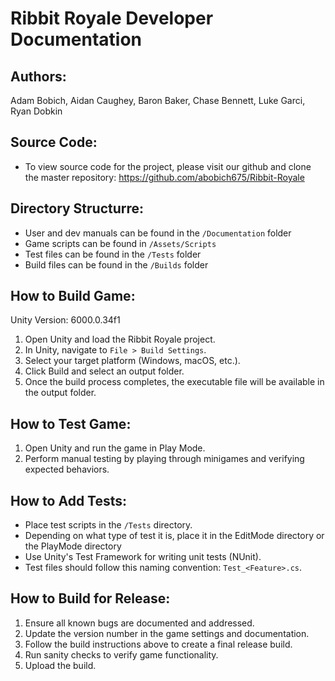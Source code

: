 # Ribbit Royale Developer Documentation
## Authors:
Adam Bobich, Aidan Caughey, Baron Baker, Chase Bennett, Luke Garci, Ryan Dobkin
## Source Code:
- To view source code for the project, please visit our github and clone the master repository: https://github.com/abobich675/Ribbit-Royale
## Directory Structurre:
- User and dev manuals can be found in the `/Documentation` folder
- Game scripts can be found in `/Assets/Scripts`
- Test files can be found in the `/Tests` folder
- Build files can be found in the `/Builds` folder
## How to Build Game:
  Unity Version: 6000.0.34f1
  1. Open Unity and load the Ribbit Royale project.
  2. In Unity, navigate to `File > Build Settings`.
  3. Select your target platform (Windows, macOS, etc.).
  4. Click Build and select an output folder.
  5. Once the build process completes, the executable file will be available in the output folder.
## How to Test Game:
  1. Open Unity and run the game in Play Mode.
  2. Perform manual testing by playing through minigames and verifying expected behaviors.
## How to Add Tests:
  - Place test scripts in the `/Tests` directory.
  - Depending on what type of test it is, place it in the EditMode directory or the PlayMode directory
  - Use Unity's Test Framework for writing unit tests (NUnit).
  - Test files should follow this naming convention: `Test_<Feature>.cs`.
## How to Build for Release:
  1. Ensure all known bugs are documented and addressed.
  2. Update the version number in the game settings and documentation.
  3. Follow the build instructions above to create a final release build.
  4. Run sanity checks to verify game functionality.
  5. Upload the build.
